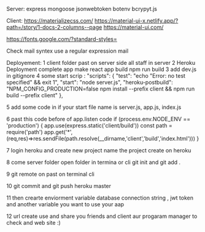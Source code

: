 Server:
express
mongoose
jsonwebtoken
botenv
bcrypyt.js

Client:
https://materializecss.com/
https://material-ui-x.netlify.app/?path=/story/1-docs-2-columns--page
https://material-ui.com/

https://fonts.google.com/?standard-styles=

Check mail syntex use a regular expression mail

Deployement:
1 client folder past on server side all staff in server
2 Heroku Deployment complete app make react app build npm run build
3 add dev.js in gitignore
4 some start scrip :
"scripts": {
"test": "echo \"Error: no test specified\" && exit 1",
"start": "node server.js",
"heroku-postbuild": "NPM_CONFIG_PRODUCTION=false npm install --prefix client && npm run build --prefix client"
},

5 add some code in if your start file name is server.js, app.js, index.js

6 past this code before of app.listen code
if (process.env.NODE_ENV == 'production') {
app.use(express.static('client/build'))
const path = require('path')
app.get('\*',(req,res)=>res.sendFile(path.resolve(\_\_dirname,'client','build','index.html')))
}

7 login heroku and create new project name the project create on heroku

8 come server folder open folder in termina or cli git init and git add .

9 git remote on past on terminal cli

10 git commit and git push heroku master

11 then crearte enviorment variable database connection string , jwt token and another variable you want to use your aap

12 url create use and share you friends and client aur progaram manager to check and web site :)
